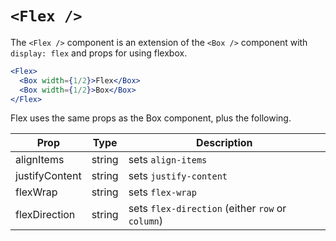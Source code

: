 
# `<Flex />`

The `<Flex />` component is an extension of the `<Box />` component with `display: flex` and props for using flexbox.

```jsx
<Flex>
  <Box width={1/2}>Flex</Box>
  <Box width={1/2}>Box</Box>
</Flex>
```

Flex uses the same props as the Box component, plus the following.

Prop | Type | Description
---|---|---
alignItems | string | sets `align-items`
justifyContent | string | sets `justify-content`
flexWrap | string | sets `flex-wrap`
flexDirection | string | sets `flex-direction` (either `row` or `column`)

